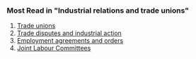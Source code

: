 ###  Most Read in "Industrial relations and trade unions"

  1. [ Trade unions ](/en/employment/employment-rights-and-conditions/industrial-relations-and-trade-unions/trade-unions/)
  2. [ Trade disputes and industrial action ](/en/employment/employment-rights-and-conditions/industrial-relations-and-trade-unions/trade-disputes/)
  3. [ Employment agreements and orders ](/en/employment/employment-rights-and-conditions/industrial-relations-and-trade-unions/employment-agreements-and-orders/)
  4. [ Joint Labour Committees ](/en/employment/employment-rights-and-conditions/industrial-relations-and-trade-unions/joint-labour-committees/)
